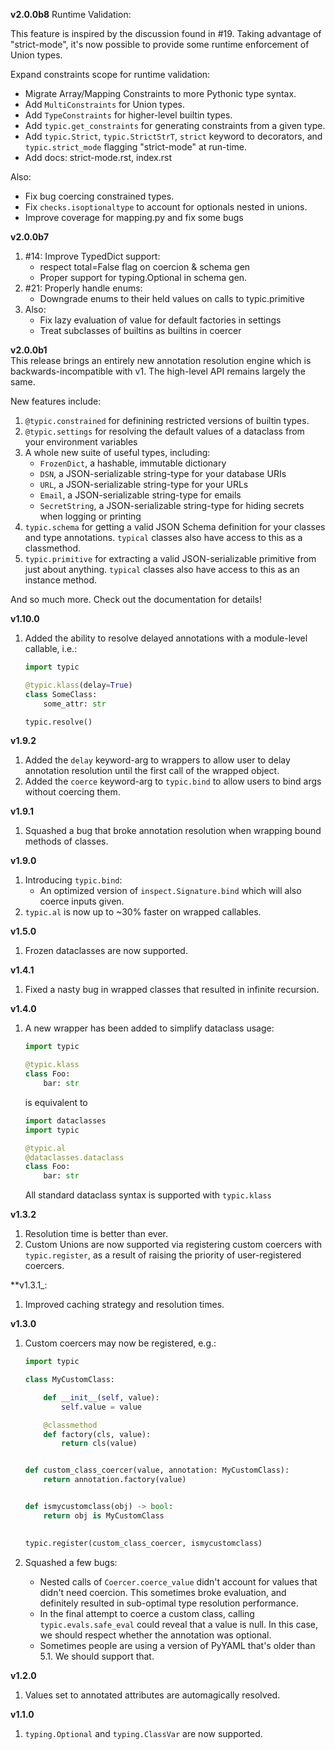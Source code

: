 **v2.0.0b8** Runtime Validation:

This feature is inspired by the discussion found in #19. Taking
advantage of "strict-mode", it's now possible to provide some runtime
enforcement of Union types.

Expand constraints scope for runtime validation:
- Migrate Array/Mapping Constraints to more Pythonic type syntax.
- Add `MultiConstraints` for Union types.
- Add `TypeConstraints` for higher-level builtin types.
- Add `typic.get_constraints` for generating constraints from a given
  type.
- Add `typic.Strict`, `typic.StrictStrT`, `strict` keyword to 
  decorators, and `typic.strict_mode` flagging "strict-mode" at
  run-time.
- Add docs: strict-mode.rst, index.rst

Also:
- Fix bug coercing constrained types.
- Fix ``checks.isoptionaltype`` to account for optionals nested in unions.
- Improve coverage for mapping.py and fix some bugs

**v2.0.0b7**
1. #14: Improve TypedDict support: 
   - respect total=False flag on coercion & schema gen 
   - Proper support for typing.Optional in schema gen.
2. #21: Properly handle enums:
   - Downgrade enums to their held values on calls to typic.primitive
3. Also:
   - Fix lazy evaluation of value for default factories in settings
   - Treat subclasses of builtins as builtins in coercer

**v2.0.0b1**  
This release brings an entirely new annotation resolution engine which
is backwards-incompatible with v1. The high-level API remains largely
the same.

New features include:
1. ``@typic.constrained`` for definining restricted versions of
   builtin types.
2. ``@typic.settings`` for resolving the default values of a dataclass
   from your environment variables
3. A whole new suite of useful types, including:
   - ``FrozenDict``, a hashable, immutable dictionary
   - ``DSN``, a JSON-serializable string-type for your database URIs
   - ``URL``, a JSON-serializable string-type for your URLs
   - ``Email``, a JSON-serializable string-type for emails
   - ``SecretString``, a JSON-serializable string-type for hiding
     secrets when logging or printing
4. ``typic.schema`` for getting a valid JSON Schema definition for
   your classes and type annotations. ``typical`` classes also have
   access to this as a classmethod.
5. ``typic.primitive`` for extracting a valid JSON-serializable
   primitive from just about anything. ``typical`` classes also have
   access to this as an instance method.
   
And so much more. Check out the documentation for details!

**v1.10.0**
1. Added the ability to resolve delayed annotations with a
   module-level callable, i.e.:  
   ```python
   import typic

   @typic.klass(delay=True)
   class SomeClass:
       some_attr: str
   
   typic.resolve()
   ```
**v1.9.2**
1. Added the `delay` keyword-arg to wrappers to allow user to delay
   annotation resolution until the first call of the wrapped object.
2. Added the `coerce` keyword-arg to `typic.bind` to allow users to
   bind args without coercing them.

**v1.9.1**
1. Squashed a bug that broke annotation resolution when wrapping bound
   methods of classes.

**v1.9.0**
1. Introducing `typic.bind`:
   - An optimized version of `inspect.Signature.bind` which will also 
     coerce inputs given.
2. `typic.al` is now up to ~30% faster on wrapped callables.

**v1.5.0**
1. Frozen dataclasses are now supported.

**v1.4.1**
1. Fixed a nasty bug in wrapped classes that resulted in
   infinite recursion.
   
**v1.4.0**
1. A new wrapper has been added to simplify dataclass usage:

    ```python
    import typic
    
    @typic.klass
    class Foo:
        bar: str
    
    ```
    is equivalent to 
    ```python
    import dataclasses
    import typic
    
    @typic.al
    @dataclasses.dataclass
    class Foo:
        bar: str
    
    ```
    All standard dataclass syntax is supported with
    `typic.klass`
   
**v1.3.2** 
1. Resolution time is better than ever.
2. Custom Unions are now supported via registering custom coercers with
   `typic.register`, as a result of raising the priority of
   user-registered coercers.
   
**v1.3.1_:
1. Improved caching strategy and resolution times.

**v1.3.0** 
1. Custom coercers may now be registered, e.g.:
    ```python
    import typic
    
    class MyCustomClass:
    
        def __init__(self, value):
            self.value = value
    
        @classmethod
        def factory(cls, value):
            return cls(value)
    
    
    def custom_class_coercer(value, annotation: MyCustomClass):
        return annotation.factory(value)
    
    
    def ismycustomclass(obj) -> bool:
        return obj is MyCustomClass
        
    
    typic.register(custom_class_coercer, ismycustomclass)
    ```

2. Squashed a few bugs:
   -  Nested calls of `Coercer.coerce_value` didn't account for values
      that didn't need coercion. This sometimes broke evaluation, and
      definitely resulted in sub-optimal type resolution performance.
   -  In the final attempt to coerce a custom class, calling
      `typic.evals.safe_eval` could reveal that a value is null. In this
      case, we should respect whether the annotation was optional.
   -  Sometimes people are using a version of PyYAML that's older than
      5.1. We should support that.

**v1.2.0** 
1. Values set to annotated attributes are automagically resolved.

**v1.1.0** 
1. `typing.Optional` and `typing.ClassVar` are now supported.

